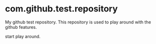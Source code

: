 com.github.test.repository
==========================

My github test repository. This repository is used to play around with the github features.

start play around.